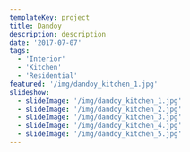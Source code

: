 ```yaml
---
templateKey: project
title: Dandoy
description: description
date: '2017-07-07'
tags:
  - 'Interior'
  - 'Kitchen'
  - 'Residential'
featured: '/img/dandoy_kitchen_1.jpg'
slideshow:
  - slideImage: '/img/dandoy_kitchen_1.jpg'
  - slideImage: '/img/dandoy_kitchen_2.jpg'
  - slideImage: '/img/dandoy_kitchen_3.jpg'
  - slideImage: '/img/dandoy_kitchen_4.jpg'
  - slideImage: '/img/dandoy_kitchen_5.jpg'
---
```

